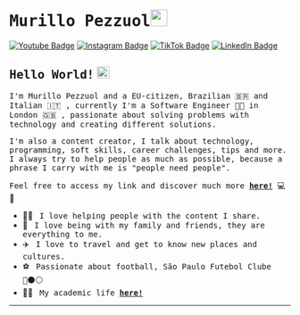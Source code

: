 # <samp>Murillo Pezzuol</samp><img src="https://github.com/mupezzuol/mupezzuol/blob/master/assets/mario_hello_big.gif" width="30px" height="30px">

[![Youtube Badge](https://img.shields.io/badge/Youtube-%23E4405F.svg?&style=flat-square&logo=youtube&logoColor=white&color=071A2C&link=https://www.youtube.com/c/MurilloPezzuol)](https://www.youtube.com/c/MurilloPezzuol)
[![Instagram Badge](https://img.shields.io/badge/Instagram-%23E4405F.svg?&style=flat-square&logo=instagram&logoColor=white&color=071A2C&link=https://www.instagram.com/mupezzuol)](https://www.instagram.com/mupezzuol)
[![TikTok Badge](https://img.shields.io/badge/Tiktok-%23E4405F.svg?&style=flat-square&logo=tiktok&logoColor=white&color=071A2C&link=https://tiktok.com/@mupezzuol)](https://tiktok.com/@mupezzuol)
[![LinkedIn Badge](https://img.shields.io/badge/LinkedIn-%23E4405F.svg?&style=flat-square&logo=linkedin&logoColor=white&color=071A2C&link=https://www.linkedin.com/in/mupezzuol/)](https://www.linkedin.com/in/mupezzuol/)

## <samp>Hello World!</samp> <img src="https://github.com/mupezzuol/mupezzuol/blob/master/assets/earth.gif" width="22px" height="22px">

<samp>I'm Murillo Pezzuol and a EU-citizen, Brazilian 🇧🇷 and Italian 🇮🇹 , currently I'm a Software Engineer 👨‍💻 in London 🇬🇧 , passionate about solving problems with technology and creating different solutions.

<samp>I'm also a content creator, I talk about technology, programming, soft skills, career challenges, tips and more. I always try to help people as much as possible, because a phrase I carry with me is "people need people".</samp>
  
<samp>Feel free to access my link and discover much more [__here!__](https://beacons.ai/mupezzuol/)</samp>&nbsp; 💻 &nbsp; 🚀

- 👨‍💻 &nbsp; <samp>I love helping people with the content I share.</samp>
- 🏡 &nbsp; <samp>I love being with my family and friends, they are everything to me.</samp>
- ✈️ &nbsp; <samp>I love to travel and get to know new places and cultures.</samp>
- ⚽ &nbsp; <samp>Passionate about football, São Paulo Futebol Clube 🔴⚫️⚪️</samp>
- 👨‍🎓 &nbsp; <samp>My academic life [__here!__](https://github.com/mupezzuol/list-of-courses-certifications)</samp>

---
